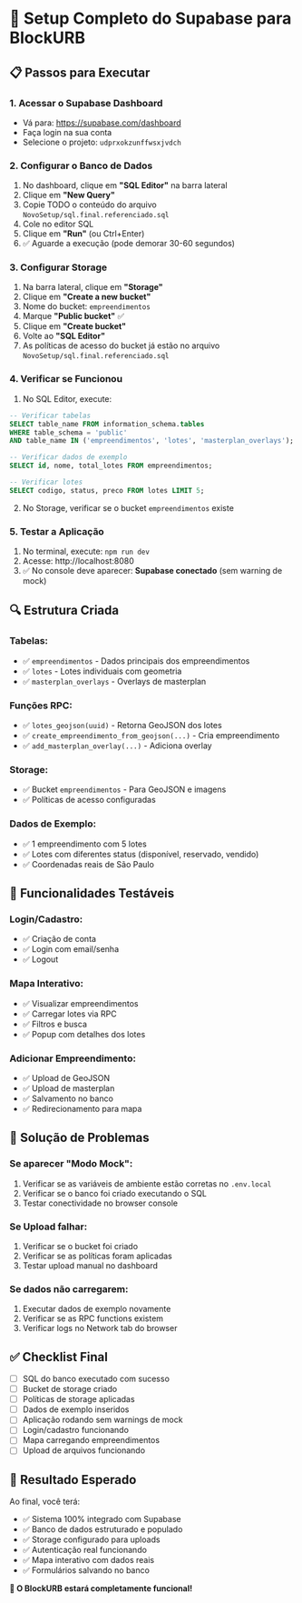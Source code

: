 # 🚀 Setup Completo do Supabase para BlockURB

## 📋 Passos para Executar

### 1. **Acessar o Supabase Dashboard**
- Vá para: https://supabase.com/dashboard
- Faça login na sua conta
- Selecione o projeto: `udprxokzunffwsxjvdch`

### 2. **Configurar o Banco de Dados**
1. No dashboard, clique em **"SQL Editor"** na barra lateral
2. Clique em **"New Query"**
3. Copie TODO o conteúdo do arquivo `NovoSetup/sql.final.referenciado.sql`
4. Cole no editor SQL
5. Clique em **"Run"** (ou Ctrl+Enter)
6. ✅ Aguarde a execução (pode demorar 30-60 segundos)

### 3. **Configurar Storage**
1. Na barra lateral, clique em **"Storage"**
2. Clique em **"Create a new bucket"**
3. Nome do bucket: `empreendimentos`
4. Marque **"Public bucket"** ✅
5. Clique em **"Create bucket"**
6. Volte ao **"SQL Editor"**
7. As políticas de acesso do bucket já estão no arquivo `NovoSetup/sql.final.referenciado.sql`

### 4. **Verificar se Funcionou**
1. No SQL Editor, execute:
```sql
-- Verificar tabelas
SELECT table_name FROM information_schema.tables 
WHERE table_schema = 'public' 
AND table_name IN ('empreendimentos', 'lotes', 'masterplan_overlays');

-- Verificar dados de exemplo
SELECT id, nome, total_lotes FROM empreendimentos;

-- Verificar lotes
SELECT codigo, status, preco FROM lotes LIMIT 5;
```

2. No Storage, verificar se o bucket `empreendimentos` existe

### 5. **Testar a Aplicação**
1. No terminal, execute: `npm run dev`
2. Acesse: http://localhost:8080
3. ✅ No console deve aparecer: **Supabase conectado** (sem warning de mock)

## 🔍 Estrutura Criada

### **Tabelas:**
- ✅ `empreendimentos` - Dados principais dos empreendimentos
- ✅ `lotes` - Lotes individuais com geometria
- ✅ `masterplan_overlays` - Overlays de masterplan

### **Funções RPC:**
- ✅ `lotes_geojson(uuid)` - Retorna GeoJSON dos lotes
- ✅ `create_empreendimento_from_geojson(...)` - Cria empreendimento
- ✅ `add_masterplan_overlay(...)` - Adiciona overlay

### **Storage:**
- ✅ Bucket `empreendimentos` - Para GeoJSON e imagens
- ✅ Políticas de acesso configuradas

### **Dados de Exemplo:**
- ✅ 1 empreendimento com 5 lotes
- ✅ Lotes com diferentes status (disponível, reservado, vendido)
- ✅ Coordenadas reais de São Paulo

## 🧪 Funcionalidades Testáveis

### **Login/Cadastro:**
- ✅ Criação de conta
- ✅ Login com email/senha
- ✅ Logout

### **Mapa Interativo:**
- ✅ Visualizar empreendimentos
- ✅ Carregar lotes via RPC
- ✅ Filtros e busca
- ✅ Popup com detalhes dos lotes

### **Adicionar Empreendimento:**
- ✅ Upload de GeoJSON
- ✅ Upload de masterplan
- ✅ Salvamento no banco
- ✅ Redirecionamento para mapa

## 🔧 Solução de Problemas

### **Se aparecer "Modo Mock":**
1. Verificar se as variáveis de ambiente estão corretas no `.env.local`
2. Verificar se o banco foi criado executando o SQL
3. Testar conectividade no browser console

### **Se Upload falhar:**
1. Verificar se o bucket foi criado
2. Verificar se as políticas foram aplicadas
3. Testar upload manual no dashboard

### **Se dados não carregarem:**
1. Executar dados de exemplo novamente
2. Verificar se as RPC functions existem
3. Verificar logs no Network tab do browser

## ✅ Checklist Final

- [ ] SQL do banco executado com sucesso
- [ ] Bucket de storage criado
- [ ] Políticas de storage aplicadas
- [ ] Dados de exemplo inseridos
- [ ] Aplicação rodando sem warnings de mock
- [ ] Login/cadastro funcionando
- [ ] Mapa carregando empreendimentos
- [ ] Upload de arquivos funcionando

## 🎯 Resultado Esperado

Ao final, você terá:
- ✅ Sistema 100% integrado com Supabase
- ✅ Banco de dados estruturado e populado
- ✅ Storage configurado para uploads
- ✅ Autenticação real funcionando
- ✅ Mapa interativo com dados reais
- ✅ Formulários salvando no banco

**🚀 O BlockURB estará completamente funcional!**

